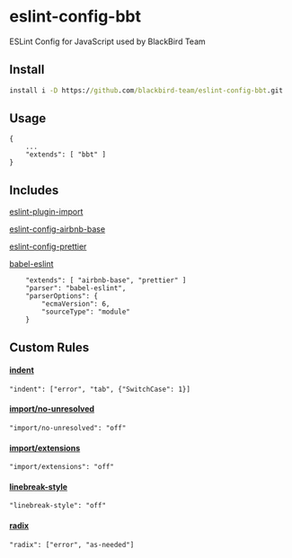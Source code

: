 # eslint-config-bbt
ESLint Config for JavaScript used by BlackBird Team

## Install
```cmd
install i -D https://github.com/blackbird-team/eslint-config-bbt.git
```

## Usage
```eslint
{
	...
	"extends": [ "bbt" ]
}
```

## Includes

[eslint-plugin-import](https://github.com/benmosher/eslint-plugin-import)

[eslint-config-airbnb-base](https://github.com/airbnb/javascript)

[eslint-config-prettier](https://github.com/prettier/eslint-config-prettier)

[babel-eslint](https://github.com/babel/babel-eslint)

```eslint
	"extends": [ "airbnb-base", "prettier" ]
	"parser": "babel-eslint",
	"parserOptions": {
		"ecmaVersion": 6,
		"sourceType": "module"
	}
```

## Custom Rules

#### [indent](https://eslint.org/docs/rules/indent)
```eslint
"indent": ["error", "tab", {"SwitchCase": 1}]
```

#### [import/no-unresolved](https://github.com/benmosher/eslint-plugin-import/blob/master/docs/rules/no-unresolved.md)
```eslint
"import/no-unresolved": "off"
```

#### [import/extensions](https://github.com/benmosher/eslint-plugin-import/blob/master/docs/rules/extensions.md)
```eslint
"import/extensions": "off"
```

#### [linebreak-style](https://eslint.org/docs/rules/linebreak-style)
```eslint
"linebreak-style": "off"
```

#### [radix](https://eslint.org/docs/rules/radix)
```eslint
"radix": ["error", "as-needed"]
```